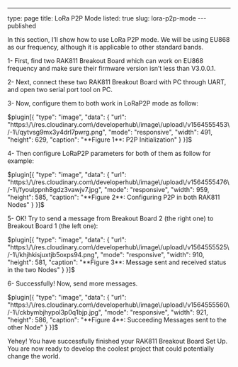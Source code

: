---
type: page
title: LoRa P2P Mode
listed: true
slug: lora-p2p-mode
---published

In this section, I’ll show how to use LoRa P2P mode. We will be using EU868 as our frequency, although it is applicable to other standard bands. 

1- First, find two RAK811 Breakout Board which can work on EU868 frequency and make sure their firmware version isn’t less than V3.0.0.1.

2- Next, connect these two RAK811 Breakout Board with PC through UART, and open two serial port tool on PC.

3- Now, configure them to both work in LoRaP2P mode as follow:

$plugin[{
    "type": "image",
    "data": {
        "url": "https:\/\/res.cloudinary.com\/developerhub\/image\/upload\/v1564555453\/-1\/qytvsg9mx3y4drl7pwrg.png",
        "mode": "responsive",
        "width": 491,
        "height": 629,
        "caption": "**Figure 1**: P2P Initialization"
    }
}]$

4- Then configure LoRaP2P parameters for both of them as follow for example:

$plugin[{
    "type": "image",
    "data": {
        "url": "https:\/\/res.cloudinary.com\/developerhub\/image\/upload\/v1564555476\/-1\/fyoulppnh8gdz3vawjv7.jpg",
        "mode": "responsive",
        "width": 959,
        "height": 585,
        "caption": "**Figure 2**: Configuring P2P in both RAK811 Nodes"
    }
}]$

5- OK! Try to send a message from Breakout Board 2 (the right one) to Breakout Board 1 (the left one):

$plugin[{
    "type": "image",
    "data": {
        "url": "https:\/\/res.cloudinary.com\/developerhub\/image\/upload\/v1564555525\/-1\/khjhkisjuxtjb5oxps94.png",
        "mode": "responsive",
        "width": 910,
        "height": 581,
        "caption": "**Figure 3**: Message sent and received status in the two Nodes"
    }
}]$

6- Successfully! Now, send more messages.

$plugin[{
    "type": "image",
    "data": {
        "url": "https:\/\/res.cloudinary.com\/developerhub\/image\/upload\/v1564555560\/-1\/ckbymbjhypol3p0q1bjp.jpg",
        "mode": "responsive",
        "width": 921,
        "height": 586,
        "caption": "**Figure 4**: Succeeding Messages sent to the other Node"
    }
}]$

Yehey! You have successfully  finished your RAK811 Breakout Board Set Up. You are now ready to develop the coolest project that could potentially change the world.


